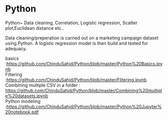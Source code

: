 # Python
Python~ Data cleaning, Correlation, Logistic regression, Scatter plot,Euclidean distance etc..

Data cleaning/preperation is carried out on a marketing campaign dataset using Python.
A logistic regression model is then build and tested for adequacy.

basics :https://github.com/ChinduSahid/Python/blob/master/Python%20Basics.ipynb  
Filtering :https://github.com/ChinduSahid/Python/blob/master/Filtering.ipynb    
Combining multiple CSV in a folder : https://github.com/ChinduSahid/Python/blob/master/Combining%20multiple%20datasets.ipynb  
Python modeling :https://github.com/ChinduSahid/Python/blob/master/Python%20Jupyter%20notebook.pdf
